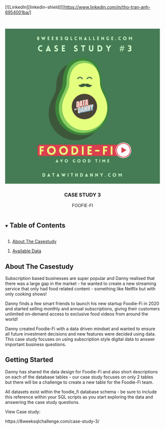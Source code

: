<!--
*** Thanks for checking out the Best-README-Template. If you have a suggestion
*** that would make this better, please fork the repo and create a pull request
*** or simply open an issue with the tag "enhancement".
*** Thanks again! Now go create something AMAZING! :D
***
***
***
*** To avoid retyping too much info. Do a search and replace for the following:
*** github_username, repo_name, twitter_handle, email, project_title, project_description
-->




[![LinkedIn][linkedin-shield]][https://www.linkedin.com/in/tho-tran-anh-6954001ba/]



<!-- PROJECT LOGO -->
<br />
<p align="center">
  <a href="https://github.com/thota18411/8-Week-SQL-Challenge">
    <img src="3.png" alt="Logo">
  </a>

  <h3 align="center">CASE STUDY 3</h3>

  <p align="center">
    FOOFIE-FI
  </p>
</p>



<!-- TABLE OF CONTENTS -->
<details open="open">
  <summary><h2 style="display: inline-block">Table of Contents</h2></summary>
  <ol>
    <li>
      <a href="#about-the-project">About The Casestudy</a>
    </li>
  </ol>
    <ol>
    <li>
      <a href="#about-the-project">Available Data</a>
    </li>
  </ol>
</details>



<!-- ABOUT THE PROJECT -->
## About The Casestudy
Subscription based businesses are super popular and Danny realised that there was a large gap in the market - he wanted to create a new streaming service that only had food related content - something like Netflix but with only cooking shows!

Danny finds a few smart friends to launch his new startup Foodie-Fi in 2020 and started selling monthly and annual subscriptions, giving their customers unlimited on-demand access to exclusive food videos from around the world!

Danny created Foodie-Fi with a data driven mindset and wanted to ensure all future investment decisions and new features were decided using data. This case study focuses on using subscription style digital data to answer important business questions.

<!-- GETTING STARTED -->
## Getting Started

Danny has shared the data design for Foodie-Fi and also short descriptions on each of the database tables - our case study focuses on only 2 tables but there will be a challenge to create a new table for the Foodie-Fi team.

All datasets exist within the foodie_fi database schema - be sure to include this reference within your SQL scripts as you start exploring the data and answering the case study questions.

View Case study: 
<link>https://8weeksqlchallenge.com/case-study-3/</link>



[linkedin-url]: https://linkedin.com/in/github_username

